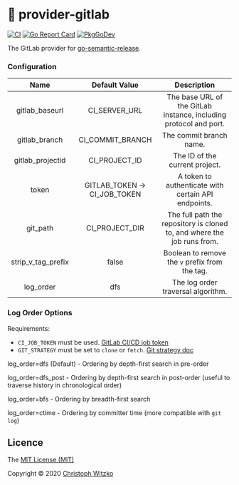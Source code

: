 # :fox_face: provider-gitlab

[![CI](https://github.com/go-semantic-release/provider-gitlab/workflows/CI/badge.svg?branch=master)](https://github.com/go-semantic-release/provider-gitlab/actions?query=workflow%3ACI+branch%3Amaster)
[![Go Report Card](https://goreportcard.com/badge/github.com/go-semantic-release/provider-gitlab)](https://goreportcard.com/report/github.com/go-semantic-release/provider-gitlab)
[![PkgGoDev](https://pkg.go.dev/badge/github.com/go-semantic-release/provider-gitlab)](https://pkg.go.dev/github.com/go-semantic-release/provider-gitlab)

The GitLab provider for [go-semantic-release](https://github.com/go-semantic-release/semantic-release).

### Configuration

|        Name        |        Default Value         |                               Description                               |
| :----------------: | :--------------------------: | :---------------------------------------------------------------------: |
|   gitlab_baseurl   |        CI_SERVER_URL         |    The base URL of the GitLab instance, including protocol and port.    |
|   gitlab_branch    |       CI_COMMIT_BRANCH       |                         The commit branch name.                         |
|  gitlab_projectid  |        CI_PROJECT_ID         |                     The ID of the current project.                      |
|       token        | GITLAB_TOKEN -> CI_JOB_TOKEN |           A token to authenticate with certain API endpoints.           |
|      git_path      |        CI_PROJECT_DIR        | The full path the repository is cloned to, and where the job runs from. |
| strip_v_tag_prefix |            false             |             Boolean to remove the `v` prefix from the tag.              |
|     log_order      |             dfs              |                   The log order traversal algorithm.                    |

### Log Order Options

Requirements:
- `CI_JOB_TOKEN` must be used. [GitLab CI/CD job token](https://docs.gitlab.com/ee/ci/jobs/ci_job_token.html)
- `GIT_STRATEGY` must be set to `clone` or `fetch`. [Git strategy doc](https://docs.gitlab.com/ee/ci/runners/configure_runners.html#git-strategy)

log_order=dfs (Default) - Ordering by depth-first search in pre-order

log_order=dfs_post - Ordering by depth-first search in post-order (useful to traverse
history in chronological order)

log_order=bfs - Ordering by breadth-first search

log_order=ctime - Ordering by committer time (more compatible with `git log`)

## Licence

The [MIT License (MIT)](http://opensource.org/licenses/MIT)

Copyright © 2020 [Christoph Witzko](https://twitter.com/christophwitzko)
